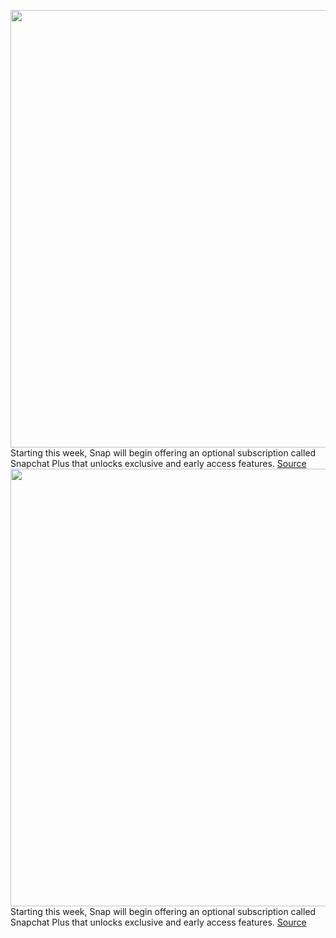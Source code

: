 <img src='https://cdn.vox-cdn.com/thumbor/jAfCOQJTfLndfnoRjLc4XNunuMU=/0x0:3840x2160/1200x800/filters:focal(1613x773:2227x1387)/cdn.vox-cdn.com/uploads/chorus_image/image/71028207/IntroducingSnapchat_.0.png' width='700px' /><br/>
Starting this week, Snap will begin offering an optional subscription called Snapchat Plus that unlocks exclusive and early access features.
<a href='https://www.theverge.com/2022/6/29/23187132/snapchat-plus-subscription-announced'> Source <a/><img src='https://cdn.vox-cdn.com/thumbor/jAfCOQJTfLndfnoRjLc4XNunuMU=/0x0:3840x2160/1200x800/filters:focal(1613x773:2227x1387)/cdn.vox-cdn.com/uploads/chorus_image/image/71028207/IntroducingSnapchat_.0.png' width='700px' /><br/>
Starting this week, Snap will begin offering an optional subscription called Snapchat Plus that unlocks exclusive and early access features.
<a href='https://www.theverge.com/2022/6/29/23187132/snapchat-plus-subscription-announced'> Source <a/>